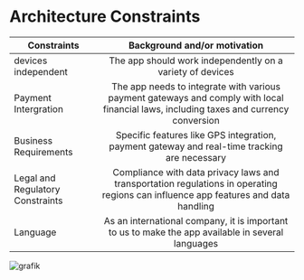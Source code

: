 # Architecture Constraints #

Constraints      | Background and/or motivation       |
| ------------- |:-------------------:|
|devices independent| 	The app should work independently on a variety of devices |
| Payment Intergration|The app needs to integrate with various payment gateways and comply with local financial laws, including taxes and currency conversion |
|Business Requirements |Specific features like GPS integration, payment gateway and real-time tracking are necessary|
|Legal and Regulatory Constraints | Compliance with data privacy laws and transportation regulations in operating regions can influence app features and data handling|
|Language | As an international company, it is important to us to make the app available in several languages

![grafik](https://github.com/Csisko3/SWARC-CarCompass/assets/131276050/aae99965-4531-4c89-83cd-a0c39f8d52ca)

